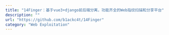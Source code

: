 ```yaml
---
title: "14Finger：基于vue3+django前后端分离，功能齐全的Web指纹扫描和分享平台"
description: ""
url: "https://github.com/b1ackc4t/14Finger"
category: "Web Exploitation"
---
```

